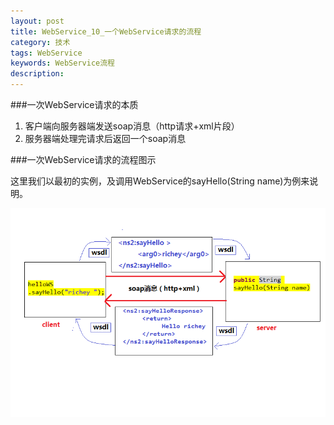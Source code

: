 ```yaml
---
layout: post
title: WebService_10_一个WebService请求的流程
category: 技术
tags: WebService
keywords: WebService流程
description: 
---
```

###一次WebService请求的本质
 
1. 客户端向服务器端发送soap消息（http请求+xml片段）
2. 服务器端处理完请求后返回一个soap消息

###一次WebService请求的流程图示

这里我们以最初的实例，及调用WebService的sayHello(String name)为例来说明。


![8](/public/img/tec/WebService-flow.png)




